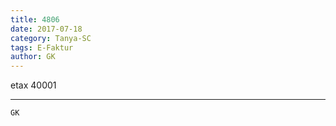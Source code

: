 ```yaml
---
title: 4806
date: 2017-07-18
category: Tanya-SC
tags: E-Faktur
author: GK
---
```


etax 40001

---



`GK`

